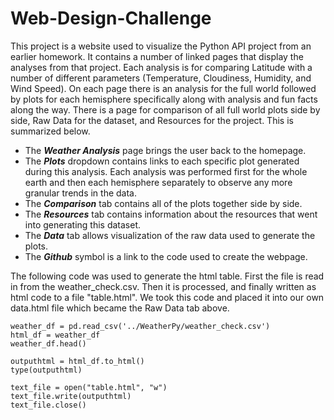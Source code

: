 # Web-Design-Challenge

This project is a website used to visualize the Python API project from an earlier homework.
It contains a number of linked pages that display the analyses from that project. Each analysis
is for comparing Latitude with a number of different parameters (Temperature, Cloudiness, 
Humidity, and Wind Speed). On each page there is an analysis for the full world followed by plots
for each hemisphere specifically along with analysis and fun facts along the way.
There is a page for comparison of all full world plots side by side, Raw Data for the dataset,
and Resources for the project. This is summarized below.


<ul>
    <li>The <i> <b class = 'highlight'>Weather Analysis</b> </i> page brings the user back to the homepage.</li>
    <li>The <i> <b class = 'highlight'>Plots</b> </i> dropdown contains links to each specific plot generated during this analysis. Each analysis was performed first for the whole earth
    and then each hemisphere separately to observe any more granular trends in the data.</li>
    <li>The <i> <b class = 'highlight'>Comparison</b> </i> tab contains all of the plots together side by side.</li>
    <li>The <i> <b class = 'highlight'>Resources</b> </i> tab contains information about the resources that went into generating this dataset.</li>
    <li>The <i> <b class = 'highlight'>Data</b> </i> tab allows visualization of the raw data used to generate the plots.</li>
    <li>The <i> <b class = 'highlight'>Github</b> </i> symbol is a link to the code used to create the webpage.</li>

</ul>

<p>
The following code was used to generate the html table. First the file is read in from the 
weather_check.csv. Then it is processed, and finally written as html code to a file "table.html".
We took this code and placed it into our own data.html file which became the Raw Data tab above.

```
weather_df = pd.read_csv('../WeatherPy/weather_check.csv')
html_df = weather_df
weather_df.head()

outputhtml = html_df.to_html()
type(outputhtml)

text_file = open("table.html", "w")
text_file.write(outputhtml)
text_file.close()
```



</p>
